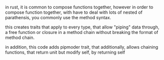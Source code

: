 in rust, it is common to compose functions together,
however in order to compose function together, with have to deal 
with lots of nested of parathensis, you commonly use the method 
syntax. 

this creates traits that apply to every type, 
that allow "piping" data through, a free function or closure
in a method chain without breaking the format of method chain.

in addition, this code adds pipmoder trait, that additionally,
allows chaining functions, that return unit but modify self,
by returning self
